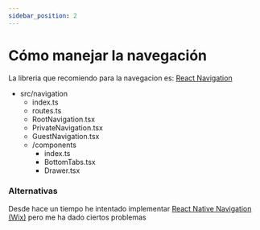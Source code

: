 ```yaml
---
sidebar_position: 2
---
```

# Cómo manejar la navegación

La libreria que recomiendo para la navegacion es: [React Navigation](https://reactnavigation.org)

- src/navigation
  - index.ts
  - routes.ts
  - RootNavigation.tsx
  - PrivateNavigation.tsx
  - GuestNavigation.tsx
  - /components
    - index.ts
    - BottomTabs.tsx
    - Drawer.tsx

### Alternativas
Desde hace un tiempo he intentado implementar [React Native Navigation (Wix)](https://wix.github.io/react-native-navigation/docs/before-you-start/) pero me ha dado ciertos problemas
